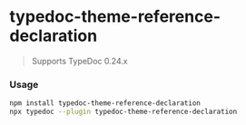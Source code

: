 # typedoc-theme-reference-declaration

> Supports TypeDoc 0.24.x

### Usage

```bash
npm install typedoc-theme-reference-declaration
npx typedoc --plugin typedoc-theme-reference-declaration
```

